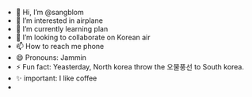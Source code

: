 - 👋 Hi, I’m @sangblom
- 👀 I’m interested in airplane
- 🌱 I’m currently learning plan
- 💞️ I’m looking to collaborate on Korean air
- 📫 How to reach me phone
- 😄 Pronouns: Jammin
- ⚡ Fun fact: Yeasterday, North korea throw the 오물풍선 to South korea.
- ✨ important: I like coffee
-  
<!---
sangblom/sangblom is a ✨ special ✨ repository because its `README.md` (this file) appears on your GitHub profile.
You can click the Preview link to take a look at your changes.
--->

